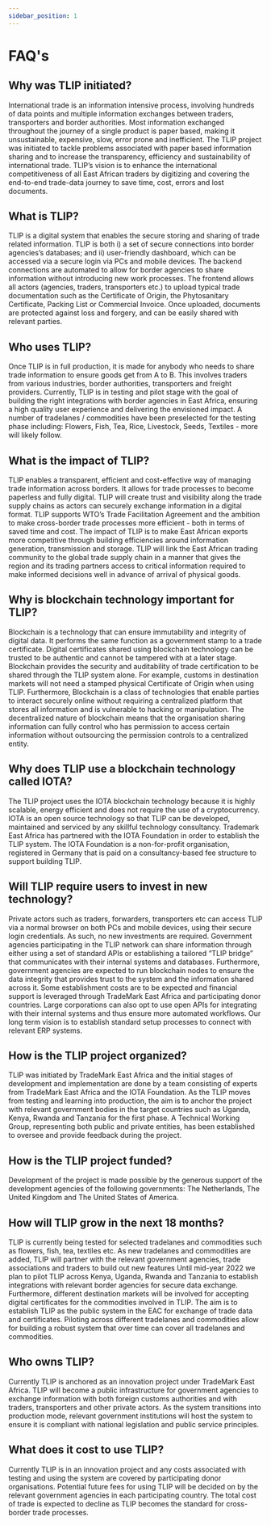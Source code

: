 ```yaml
---
sidebar_position: 1
---
```


# FAQ's

## Why was TLIP initiated?

International trade is an information intensive process, involving hundreds of data points and multiple information exchanges between traders, transporters and border authorities. Most information exchanged throughout the journey of a single product is paper based, making it unsustainable, expensive, slow, error prone and inefficient. The TLIP project was initiated to tackle problems associated with paper based information sharing and to increase the transparency, efficiency and sustainability of international trade.
TLIP’s vision is to enhance the international competitiveness of all East African traders by digitizing and covering the end-to-end trade-data journey to save time, cost, errors and lost documents.

## What is TLIP?

TLIP is a digital system that enables the secure storing and sharing of trade related information. TLIP is both i) a set of secure connections into border agencies’s databases; and ii) user-friendly dashboard, which can be accessed via a secure login via PCs and mobile devices. The backend connections are automated to allow for border agencies to share information without introducing new work processes. The frontend allows all actors (agencies, traders, transporters etc.) to upload typical trade documentation such as the Certificate of Origin, the Phytosanitary Certificate, Packing List or Commercial Invoice. Once uploaded, documents are protected against loss and forgery, and can be easily shared with relevant parties.

## Who uses TLIP?

Once TLIP is in full production, it is made for anybody who needs to share trade information to ensure goods get from A to B. This involves traders from various industries, border authorities, transporters and freight providers.
Currently, TLIP is in testing and pilot stage with the goal of building the right integrations with border agencies in East Africa, ensuring a high quality user experience and delivering the envisioned impact.
A number of tradelanes / commodities have been preselected for the testing phase including: Flowers, Fish, Tea, Rice, Livestock, Seeds, Textiles - more will likely follow.

## What is the impact of TLIP?

TLIP enables a transparent, efficient and cost-effective way of managing trade information across borders. It allows for trade processes to become paperless and fully digital.
TLIP will create trust and visibility along the trade supply chains as actors can securely exchange information in a digital format.
TLIP supports WTO’s Trade Facilitation Agreement and the ambition to make cross-border trade processes more efficient - both in terms of saved time and cost.
The impact of TLIP is to make East African exports more competitive through building efficiencies around information generation, transmission and storage. TLIP will link the East African trading community to the global trade supply chain in a manner that gives the region and its trading partners access to critical information required to make informed decisions well in advance of arrival of physical goods.

## Why is blockchain technology important for TLIP?

Blockchain is a technology that can ensure immutability and integrity of digital data. It performs the same function as a government stamp to a trade certificate. Digital certificates shared using blockchain technology can be trusted to be authentic and cannot be tampered with at a later stage. Blockchain provides the security and auditability of trade certification to be shared through the TLIP system alone. For example, customs in destination markets will not need a stamped physical Certificate of Origin when using TLIP.
Furthermore, Blockchain is a class of technologies that enable parties to interact securely online without requiring a centralized platform that stores all information and is vulnerable to hacking or manipulation.
The decentralized nature of blockchain means that the organisation sharing information can fully control who has permission to access certain information without outsourcing the permission controls to a centralized entity.

## Why does TLIP use a blockchain technology called IOTA?

The TLIP project uses the IOTA blockchain technology because it is highly scalable, energy efficient and does not require the use of a cryptocurrency. IOTA is an open source technology so that TLIP can be developed, maintained and serviced by any skillful technology consultancy.
Trademark East Africa has partnered with the IOTA Foundation in order to establish the TLIP system. The IOTA Foundation is a non-for-profit organisation, registered in Germany that is paid on a consultancy-based fee structure to support building TLIP.

## Will TLIP require users to invest in new technology?

Private actors such as traders, forwarders, transporters etc can access TLIP via a normal browser on both PCs and mobile devices, using their secure login credentials. As such, no new investments are required.
Government agencies participating in the TLIP network can share information through either using a set of standard APIs or establishing a tailored “TLIP bridge” that communicates with their internal systems and databases. Furthermore, government agencies are expected to run blockchain nodes to ensure the data integrity that provides trust to the system and the information shared across it. Some establishment costs are to be expected and financial support is leveraged through TradeMark East Africa and participating donor countries.
Large corporations can also opt to use open APIs for integrating with their internal systems and thus ensure more automated workflows. Our long term vision is to establish standard setup processes to connect with relevant ERP systems.

## How is the TLIP project organized?

TLIP was initiated by TradeMark East Africa and the initial stages of development and implementation are done by a team consisting of experts from TradeMark East Africa and the IOTA Foundation.
As the TLIP moves from testing and learning into production, the aim is to anchor the project with relevant government bodies in the target countries such as Uganda, Kenya, Rwanda and Tanzania for the first phase.
A Technical Working Group, representing both public and private entities, has been established to oversee and provide feedback during the project.

## How is the TLIP project funded?

Development of the project is made possible by the generous support of the development agencies of the following governments: The Netherlands, The United Kingdom and The United States of America.

## How will TLIP grow in the next 18 months?

TLIP is currently being tested for selected tradelanes and commodities such as flowers, fish, tea, textiles etc. As new tradelanes and commodities are added, TLIP will partner with the relevant government agencies, trade associations and traders to build out new features
Until mid-year 2022 we plan to pilot TLIP across Kenya, Uganda, Rwanda and Tanzania to establish integrations with relevant border agencies for secure data exchange. Furthermore, different destination markets will be involved for accepting digital certificates for the commodities involved in TLIP.
The aim is to establish TLIP as the public system in the EAC for exchange of trade data and certificates. Piloting across different tradelanes and commodities allow for building a robust system that over time can cover all tradelanes and commodities.

## Who owns TLIP?

Currently TLIP is anchored as an innovation project under TradeMark East Africa.
TLIP will become a public infrastructure for government agencies to exchange information with both foreign customs authorities and with traders, transporters and other private actors. As the system transitions into production mode, relevant government institutions will host the system to ensure it is compliant with national legislation and public service principles.

## What does it cost to use TLIP?

Currently TLIP is in an innovation project and any costs associated with testing and using the system are covered by participating donor organisations.
Potential future fees for using TLIP will be decided on by the relevant government agencies in each participating country.
The total cost of trade is expected to decline as TLIP becomes the standard for cross-border trade processes.
